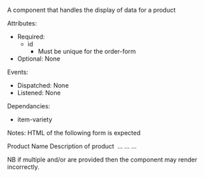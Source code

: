 A component that handles the display of data for a product

Attributes:
- Required:
    - id
        - Must be unique for the order-form
- Optional: None

Events:
- Dispatched: None
- Listened: None

Dependancies: 
- item-variety

Notes:
HTML of the following form is expected

<item-data id="productName1">
    <item-title>Product Name</item-title>
    <item-desc>Description of product</item-desc>
    <img class="icon" file="imageFilename">
    <item-variety value="varietyDescription" desc="extendedDescription">
        ...
    </item-variety>
    ...
    <item-variety value="other" desc="thing">
        ...
    </item-variety>  
</item-data>

NB if multiple <item-title> and/or <item-desc> are provided then the component may render incorrectly.